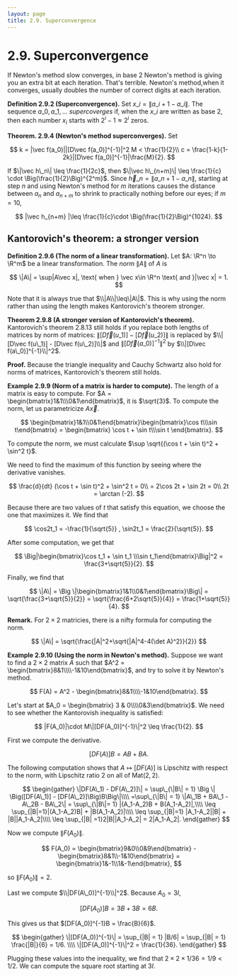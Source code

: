 ```yaml
---
layout: page
title: 2.9. Superconvergence
---
```


# 2.9. Superconvergence

If Newton's method slow converges, in base 2 Newton's method is giving you an extra bit at each iteration. That's terrible. Newton's method,when it converges, usually doubles the number of correct digits at each iteration. 

**Definition 2.9.2 (Superconvergence).** Set
$x\_i=\|a\_{i+1}-a\_i\|$. The sequence $a\_0, a\_1, \dots$ *supercoverges* if, when the $x\_i$ are written as base 2, then each number $x_i$ starts with $2^i - 1\approx 2^i$ zeros. 

**Theorem. 2.9.4 (Newton's method superconverges).** Set

$$
k = |\vec f(a_0)||[D\vec f(a_0)]^{-1}|^2 M < \frac{1}{2}\\
c = \frac{1-k}{1-2k}|[D\vec f(a_0)]^{-1}|\frac{M}{2}.
$$

If $\|\vec h\_n\| \leq \frac{1}{2c}$, then $\|\vec h\_{n+m}\| \leq \frac{1}{c} \cdot \Big(\frac{1}{2}\Big)^{2^m}$.  Since $\vec h\_n = \|a\_{n+1} - a\_n\|$, starting at step $n$ and using Newton's method for $m$ iterations causes the distance between $a_n$ and $a_{n+m}$ to shrink to practically nothing before our eyes; if $m=10$, 

$$
|\vec h_{n+m} |\leq \frac{1}{c}\cdot \Big(\frac{1}{2}\Big)^{1024}.
$$

## Kantorovich's theorem: a stronger version

**Definition 2.9.6 (The norm of a linear transformation).** Let $A: \R^n \to \R^m$ be a linear transformation. The *norm* $\|A\|$ of $A$ is 

$$
\|A\| = \sup|A\vec x|, \text{ when } \vec x\in \R^n \text{ and }|\vec x| = 1. 
$$

Note that it is always true that $\\|A\\|\leq\|A\|$. This is why using the norm rather than using the length makes Kantorovich's theorem stronger. 

**Theorem 2.9.8 (A stronger version of Kantorovich's theorem).** Kantorovich's theorem 2.8.13 still holds if you replace both lengths of matrices by norm of matrices: $\|[D\vec f(u\_1)] - [D\vec f(u\_2)]\|$ is replaced by $\\|[D\vec f(u\_1)] - [D\vec f(u\_2)]\\|$ and $\|[D\vec f(a\_0)]^{-1}\|^2$ by $\\|[D\vec f(a\_0)]^{-1}\\|^2$. 

**Proof.** Because the triangle inequality and Cauchy Schwartz also hold for norms of matrices, Kantorovich's theorem still holds. 

**Example 2.9.9 (Norm of a matrix is harder to compute).** The length
of a matrix is easy to compute. For $A =
\begin{bmatrix}1&1\\\0&1\end{bmatrix}$, it is $\sqrt{3}$. To compute the norm, let us parametricize $A\vec x$. 

$$
\begin{bmatrix}1&1\\0&1\end{bmatrix}\begin{bmatrix}\cos t\\\sin t\end{bmatrix} = \begin{bmatrix}
\cos t + \sin t\\\sin t
\end{bmatrix}.
$$

To compute the norm, we must calculate $\sup \sqrt{(\cos t + \sin t)^2 + \sin^2 t}$. 

We need to find the maximum of this function by seeing where the derivative vanishes. 

$$
\frac{d}{dt} (\cos t + \sin t)^2 + \sin^2 t = 0\\
= 2\cos 2t + \sin 2t = 0\\
2t = \arctan (-2).
$$

Because there are two values of $t$ that satisfy this equation, we choose the one that maximizes it. We find that 

$$
\cos2t_1 = -\frac{1}{\sqrt{5}} , \sin2t_1 = \frac{2}{\sqrt{5}}.
$$

After some computation, we get that 

$$
\Big|\begin{bmatrix}\cos t_1 + \sin t_1 \\\sin t_1\end{bmatrix}\Big|^2 = \frac{3+\sqrt{5}}{2}.
$$

Finally, we find that

$$
\|A\| = \Big \|\begin{bmatrix}1&1\\0&1\end{bmatrix}\Big\| = \sqrt{\frac{3+\sqrt{5}}{2}} = \sqrt{\frac{6+2\sqrt{5}}{4}} = \frac{1+\sqrt{5}}{4}.
$$

**Remark.** For $2\times 2$ matricies, there is a nifty formula for computing the norm. 

$$
\|A\| = \sqrt{\frac{|A|^2+\sqrt{|A|^4-4(\det A)^2}}{2}}
$$

**Example 2.9.10 (Using the norm in Newton's method).** Suppose we want to find a $2\times 2$ matrix $A$ such that $A^2 = \begin{bmatrix}8&1\\\\-1&10\end{bmatrix}$, and try to solve it by Newton's method. 

$$
F(A) = A^2 - \begin{bmatrix}8&1\\\\-1&10\end{bmatrix}.
$$

Let's start at $A_0 = \begin{bmatrix} 3 & 0\\\\0&3\end{bmatrix}$. We need to see whether the Kantorovish inequality is satisfied: 

$$
|F(A_0)|\cdot M\|[DF(A_0)]^{-1}\|^2 \leq \frac{1}{2}.
$$

First we compute the derivative. 

$$
[DF(A)]B = AB + BA.
$$

The following computation shows that $A \mapsto [DF(A)]$ is Lipschitz with respect to the norm, with Lipschitz ratio 2 on all of $\text{Mat}(2,2)$. 

$$
\begin{gather}
\|DF(A\_1) - DF(A\_2)]\| = \sup\_{\|B\| = 1} \Big \| \Big([DF(A\_1)] - [DF(A\_2)]\Big)B\Big\|\\\\
 =\sup\_{\|B\| = 1} \|A\_1B + BA\_1 - A\_2B - BA\_2\| = \sup\_{\|B\|= 1} |(A_1-A_2)B + B(A_1-A_2)|,\\\\
\leq \sup_{|B|=1}|(A_1-A_2)B| + |B(A_1-A_2)|\\\\
\leq \sup_{|B|=1} |A_1-A_2||B| + |B||A_1-A_2|\\\\
\leq \sup_{|B| =1}2|B||A_1-A_2| = 2|A_1-A_2|. 
\end{gather}
$$

Now we compute $\|F(A_0)\|$. 

$$
F(A_0) = \begin{bmatrix}9&0\\0&9\end{bmatrix} - \begin{bmatrix}8&1\\-1&10\end{bmatrix} = \begin{bmatrix}1&-1\\1&-1\end{bmatrix},
$$

so $\|F(A_0)\| = 2$. 

Last we compute $\\|DF(A\_0)]^{-1}\\|^2$. Because $A_0 = 3I$, 

$$
[DF(A_0)]B = 3B + 3B = 6B.
$$

This gives us that $[DF(A_0)]^{-1}B = \frac{B}{6}$. 

$$
\begin{gather}
\|[DF(A_0)]^{-1}\| = \sup_{|B| = 1} |B/6| = \sup_{|B| = 1} \frac{|B|}{6} = 1/6. \\\\
\|[DF(A_0)]^{-1}\|^2 = \frac{1}{36}.
\end{gather}
$$

Plugging these values into the inequality, we find that $2\times 2 \times 1/36 = 1/9 < 1/2$. We can compute the square root starting at $3I$.
